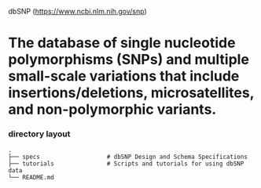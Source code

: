 dbSNP (https://www.ncbi.nlm.nih.gov/snp)

The database of single nucleotide polymorphisms (SNPs) and multiple small-scale variations 
that include insertions/deletions, microsatellites, and non-polymorphic variants.
============================

### directory layout

    .
    ├── specs                   # dbSNP Design and Schema Specifications 
    ├── tutorials               # Scripts and tutorials for using dbSNP data
    └── README.md
